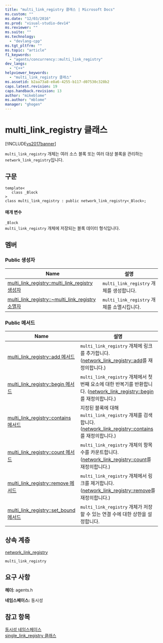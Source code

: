 ```yaml
---
title: "multi_link_registry 클래스 | Microsoft Docs"
ms.custom: ""
ms.date: "12/03/2016"
ms.prod: "visual-studio-dev14"
ms.reviewer: ""
ms.suite: ""
ms.technology: 
  - "devlang-cpp"
ms.tgt_pltfrm: ""
ms.topic: "article"
f1_keywords: 
  - "agents/concurrency::multi_link_registry"
dev_langs: 
  - "C++"
helpviewer_keywords: 
  - "multi_link_registry 클래스"
ms.assetid: b2aa73a8-e8a6-4255-b117-d07530c328b2
caps.latest.revision: 19
caps.handback.revision: 13
author: "mikeblome"
ms.author: "mblome"
manager: "ghogen"
---
```

# multi_link_registry 클래스
[!INCLUDE[vs2017banner](../../../assembler/inline/includes/vs2017banner.md)]

`multi_link_registry` 개체는 여러 소스 블록 또는 여러 대상 블록을 관리하는 `network_link_registry`입니다.  
  
## 구문  
  
```  
template<  
   class _Block  
>  
class multi_link_registry : public network_link_registry<_Block>;  
```  
  
#### 매개 변수  
 `_Block`  
 `multi_link_registry` 개체에 저장되는 블록 데이터 형식입니다.  
  
## 멤버  
  
### Public 생성자  
  
|Name|설명|  
|----------|--------|  
|[multi\_link\_registry::multi\_link\_registry 생성자](../Topic/multi_link_registry::multi_link_registry%20Constructor.md)|`multi_link_registry` 개체를 생성합니다.|  
|[multi\_link\_registry::~multi\_link\_registry 소멸자](../Topic/multi_link_registry::~multi_link_registry%20Destructor.md)|`multi_link_registry` 개체를 소멸시킵니다.|  
  
### Public 메서드  
  
|Name|설명|  
|----------|--------|  
|[multi\_link\_registry::add 메서드](../Topic/multi_link_registry::add%20Method.md)|`multi_link_registry` 개체에 링크를 추가합니다. \([network\_link\_registry::add](../Topic/network_link_registry::add%20Method.md)를 재정의합니다.\)|  
|[multi\_link\_registry::begin 메서드](../Topic/multi_link_registry::begin%20Method.md)|`multi_link_registry` 개체에서 첫 번째 요소에 대한 반복기를 반환합니다. \([network\_link\_registry::begin](../Topic/network_link_registry::begin%20Method.md)를 재정의합니다.\)|  
|[multi\_link\_registry::contains 메서드](../Topic/multi_link_registry::contains%20Method.md)|지정된 블록에 대해 `multi_link_registry` 개체를 검색합니다. \([network\_link\_registry::contains](../Topic/network_link_registry::contains%20Method.md)를 재정의합니다.\)|  
|[multi\_link\_registry::count 메서드](../Topic/multi_link_registry::count%20Method.md)|`multi_link_registry` 개체의 항목 수를 카운트합니다. \([network\_link\_registry::count](../Topic/network_link_registry::count%20Method.md)를 재정의합니다.\)|  
|[multi\_link\_registry::remove 메서드](../Topic/multi_link_registry::remove%20Method.md)|`multi_link_registry` 개체에서 링크를 제거합니다. \([network\_link\_registry::remove](../Topic/network_link_registry::remove%20Method.md)를 재정의합니다.\)|  
|[multi\_link\_registry::set\_bound 메서드](../Topic/multi_link_registry::set_bound%20Method.md)|`multi_link_registry` 개체가 저장할 수 있는 연결 수에 대한 상한을 설정합니다.|  
  
## 상속 계층  
 [network\_link\_registry](../../../parallel/concrt/reference/network-link-registry-class.md)  
  
 `multi_link_registry`  
  
## 요구 사항  
 **헤더:** agents.h  
  
 **네임스페이스:** 동시성  
  
## 참고 항목  
 [동시성 네임스페이스](../../../parallel/concrt/reference/concurrency-namespace.md)   
 [single\_link\_registry 클래스](../../../parallel/concrt/reference/single-link-registry-class.md)